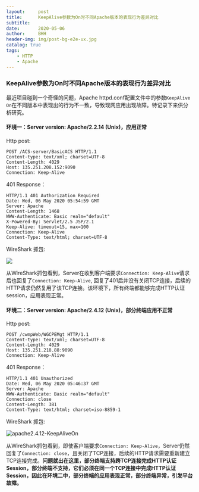 ```yaml
---
layout:     post
title:      KeepAlive参数为On时不同Apache版本的表现行为差异对比
subtitle:   
date:       2020-05-06
author:     BHH
header-img: img/post-bg-e2e-ux.jpg
catalog: true
tags:
    - HTTP
    - Apache
---
```


### KeepAlive参数为On时不同Apache版本的表现行为差异对比



最近项目碰到一个奇怪的问题，Apache httpd.conf配置文件中的参数`KeepAlive On`在不同版本中表现出的行为不一致，导致现网应用出现故障。特记录下来供分析研究。



#### 环境一：Server version: Apache/2.2.14 (Unix)，应用正常 ####

Http post:

```http
POST /ACS-server/BasicACS HTTP/1.1
Content-type: text/xml; charset=UTF-8
Content-Length: 4029
Host: 135.251.208.152:9090
Connection: Keep-Alive
```

401 Response：

```http
HTTP/1.1 401 Authorization Required
Date: Wed, 06 May 2020 05:54:59 GMT
Server: Apache
Content-Length: 1468
WWW-Authenticate: Basic realm="default"
X-Powered-By: Servlet/2.5 JSP/2.1
Keep-Alive: timeout=15, max=100
Connection: Keep-Alive
Content-Type: text/html; charset=UTF-8
```

WireShark 抓包:

![](https://bbhhhh.github.io/img/apache2.2.14-KeepAliveOn.png)

从WireShark抓包看到，Server在收到客户端要求`Connection: Keep-Alive`请求后也回复了`Connection: Keep-Alive`, 回复了401后并没有关闭TCP连接，后续的HTTP请求仍然复用了该TCP连接。该环境下，所有终端都能够完成HTTP认证session，应用表现正常。



#### 环境二：Server version: Apache/2.4.12 (Unix)，部分终端应用不正常 ####

Http post:

```http
POST /cwmpWeb/WGCPEMgt HTTP/1.1
Content-type: text/xml; charset=UTF-8
Content-Length: 4029
Host: 135.251.218.88:9090
Connection: Keep-Alive
```

401 Response：

```http
HTTP/1.1 401 Unauthorized
Date: Wed, 06 May 2020 05:46:37 GMT
Server: Apache
WWW-Authenticate: Basic realm="default"
Connection: close
Content-Length: 381
Content-Type: text/html; charset=iso-8859-1
```

WireShark 抓包:

![apache2.4.12-KeepAliveOn](https://bbhhhh.github.io/img/apache2.4.12-KeepAliveOn.png)

从WireShark抓包看到，即使客户端要求`Connection: Keep-Alive`，Server仍然回复了`Connection: close`，且关闭了TCP连接，后续的HTTP请求需要重新建立TCP连接完成。**问题就出在这里，部分终端支持跨TCP连接完成HTTP认证Session，部分终端不支持，它们必须在同一个TCP连接中完成HTTP认证Session，因此在环境二中，部分终端的应用表现正常，部分终端异常，引发平台故障。**